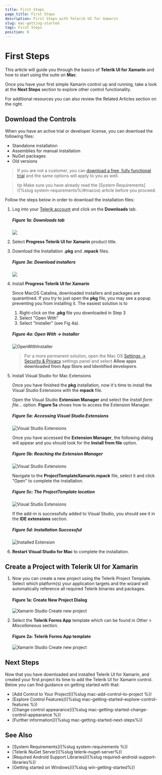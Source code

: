 ```yaml
---
title: First Steps
page_title: First Steps
description: First Steps with Telerik UI for Xamarin
slug: mac-getting-started
tags: First Steps
position: 0
---
```


# First Steps

This article will guide you through the basics of __Telerik UI for Xamarin__ and how to start using the suite on __Mac__.

Once you have your first simple Xamarin control up and running, take a look at the __Next Steps__ section to explore other control functionality.

For additional resources you can also review the Related Articles section on the right.

## Download the Controls

When you have an active trial or developer license, you can download the following files:

* Standalone installation
* Assemblies for manual installation
* NuGet packages
* Old versions

>If you are not a customer, you can [download a free, fully functional trial](https://www.telerik.com/download-trial-file/v2-b/ui-for-xamarin?file=pkg) and the same options will apply to you as well.

>tip Make sure you have already read the [System Requirements]({%slug system-requirements%}#macos) article before you proceed.

Follow the steps below in order to download the installation files:

1. Log into your [Telerik account](https://www.telerik.com/account/) and click on the __Downloads__ tab.

	##### __Figure 1a: Downloads tab__
	![](images/download_product_files_1.png)

2. Select __Progress Telerik UI for Xamarin__ product title.

3. Download the Installation __.pkg__ and __.mpack__ files.

	##### __Figure 3a: Download installers__
	![](images/download_product_files_2.png)
	
4. Install __Progress Telerik UI for Xamarin__ 
	
	Since MacOS Catalina, downloaded installers and packages are quarantined. If you try to just open the **pkg** file, you may see a popup preventing you from installing it. The easiest solution is to
	1. Right-click on the **.pkg** file you downloaded in Step 3
	2. Select "Open With"
	3. Select "Installer" (see Fig 4a). 

	##### __Figure 4a: Open With -> Installer__
	![OpenWithInstaller](images/macos-open-with-installer.png)

	> For a more permanent solution, open the Mac OS [Settings -> Security & Privacy](https://support.apple.com/library/content/dam/edam/applecare/images/en_US/macos/Mojave/macos-mojave-system-preferences-security-general-require-disable-dark.jpg) settings panel and select **Allow apps downloaded from App Store and Identified developers**. 

5. Install Visual Studio for Mac Extensions

	Once you have finished the **pkg** installation, now it's time to install the Visual Studio Extensions with the **mpack** file. 
	
	Open the Visual Studio **Extension Manager** and select the *Install form file...* option. __Figure 5a__ shows how to access the Extension Manager.

	##### __Figure 5a: Accessing Visual Studio Extensions__
	![Visual Studio Extensions](images/VisualStudioExtensions.png)

	Once you have accessed the **Extension Manager**, the following dialog will appear and you should look for the **Install from file** option.

	##### __Figure 5b: Reaching the Extension Manager__
	![Visual Studio Extensions](images/ExtensionManager.png)

	Navigate to the **ProjectTemplateXamarin.mpack** file, select it and click "Open" to complete the installation.

	##### __Figure 5c: The ProjectTemplate location__
	![Visual Studio Extensions](images/InstallExtensionPackage.png)

	If the add-in is successfully added to Visual Studio, you should see it in the **IDE extensions** section.
	
	##### __Figure 5d: Installation Successful__
	![Installed Extension](images/macos-vs-extension-install-confirmation.png)
	

7. **Restart Visual Studio for Mac** to complete the installation.

## Create a Project with Telerik UI for Xamarin

1. Now you can create a new project using the Telerik Project Template. Select which platform(s) your application targets and the wizard will automatically reference all required Telerik binaries and packages.

	#### __Figure 1a: Create New Project Dialog__
	![Xamarin Studio Create new project](images/CreateNewProject.png)

2. Select the **Telerik Forms App** template which can be found in *Other > Miscellaneous* section.

	#### __Figure 2a: Telerik Forms App template__
	![Xamarin Studio Create new project](images/ChooseTemplate.png)

## Next Steps

Now that you have downloaded and installed Telerik UI for Xamarin, and created your first project its time to add the Telerik UI for Xamarin control. Below you can find guidance on getting started with that:

- [Add Control to Your Project]({%slug mac-add-control-to-project %})
- [Explore Control Features]({%slug mac-getting-started-explore-control-features %})
- [Change control appearance]({%slug mac-getting-started-change-control-appearance %})
- [Further information]({%slug mac-getting-started-next-steps%})

## See Also

- [System Requirements]({%slug system-requirements %})
- [Telerik NuGet Server]({%slug telerik-nuget-server%})
- [Required Android Support Libraries]({%slug required-android-support-libraries%})
- [Getting started on Windows]({%slug win-getting-started%})
